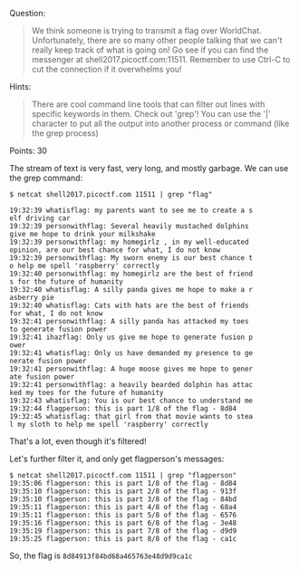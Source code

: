 Question: 
>We think someone is trying to transmit a flag over WorldChat. Unfortunately, there are so many other people talking that we can't really keep track of what is going on! Go see if you can find the messenger at shell2017.picoctf.com:11511. Remember to use Ctrl-C to cut the connection if it overwhelms you!

Hints:
>There are cool command line tools that can filter out lines with specific keywords in them. Check out 'grep'! You can use the '|' character to put all the output into another process or command (like the grep process)

Points: 30

The stream of text is very fast, very long, and mostly garbage. We can use the grep command:

```
$ netcat shell2017.picoctf.com 11511 | grep "flag"

19:32:39 whatisflag: my parents want to see me to create a s
elf driving car                                             
19:32:39 personwithflag: Several heavily mustached dolphins 
give me hope to drink your milkshake                        
19:32:39 personwithflag: my homegirlz , in my well-educated 
opinion, are our best chance for what, I do not know        
19:32:39 personwithflag: My sworn enemy is our best chance t
o help me spell 'raspberry' correctly                       
19:32:40 personwithflag: my homegirlz are the best of friend
s for the future of humanity                                
19:32:40 whatisflag: A silly panda gives me hope to make a r
asberry pie                                                 
19:32:40 whatisflag: Cats with hats are the best of friends 
for what, I do not know                                     
19:32:41 personwithflag: A silly panda has attacked my toes 
to generate fusion power                                    
19:32:41 ihazflag: Only us give me hope to generate fusion p
ower                                                        
19:32:41 whatisflag: Only us have demanded my presence to ge
nerate fusion power                                         
19:32:41 personwithflag: A huge moose gives me hope to gener
ate fusion power                                            
19:32:41 personwithflag: a heavily bearded dolphin has attac
ked my toes for the future of humanity                      
19:32:43 whatisflag: You is our best chance to understand me
19:32:44 flagperson: this is part 1/8 of the flag - 8d84
19:32:45 whatisflag: that girl from that movie wants to stea
l my sloth to help me spell 'raspberry' correctly
```

That's a lot, even though it's filtered!

Let's further filter it, and only get flagperson's messages:
```
$ netcat shell2017.picoctf.com 11511 | grep "flagperson"
19:35:06 flagperson: this is part 1/8 of the flag - 8d84
19:35:10 flagperson: this is part 2/8 of the flag - 913f
19:35:10 flagperson: this is part 3/8 of the flag - 84bd
19:35:11 flagperson: this is part 4/8 of the flag - 68a4
19:35:11 flagperson: this is part 5/8 of the flag - 6576
19:35:16 flagperson: this is part 6/8 of the flag - 3e48
19:35:19 flagperson: this is part 7/8 of the flag - d9d9
19:35:25 flagperson: this is part 8/8 of the flag - ca1c
```

So, the flag is `8d84913f84bd68a465763e48d9d9ca1c`


